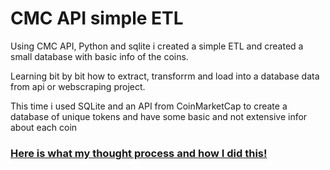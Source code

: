 # CMC API simple ETL
Using CMC API, Python and sqlite i created a simple ETL and created a small database with basic info of the coins.

Learning bit by bit how to extract, transforrm and load into a database data from api or webscraping project.

This time i used SQLite and an API from CoinMarketCap to create a database of unique tokens and have some basic and not
extensive infor about each coin

### [Here is what my thought process and how I did this!](https://medium.com/@obedlaws_logs/3-3-22-extracting-transforming-and-loading-42e104eac3b3)
